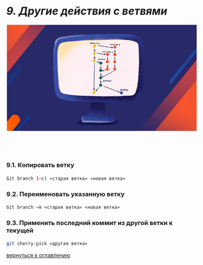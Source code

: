 # *9. Другие действия с ветвями*

![gitflow](/images/gitflow.png)

## &nbsp;

### 9.1. Копировать ветку

```bash
Git branch (–c) «старая ветка» «новая ветка»
```

### 9.2. Переименовать указанную ветку

```bash
Git branch –m «старая ветка» «новая ветка»
```

### 9.3. Применить последний коммит из другой ветки к текущей

```bash
git cherry-pick «другая ветка»
```

[вернуться к оглавлению](readme.md)
